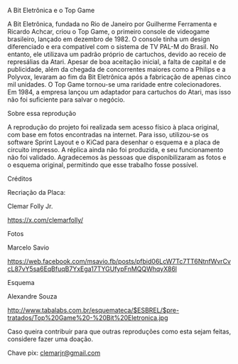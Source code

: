 
A Bit Eletrônica e o Top Game

A Bit Eletrônica, fundada no Rio de Janeiro por Guilherme Ferramenta e Ricardo Achcar, criou o Top Game, o primeiro console de videogame brasileiro, lançado em dezembro de 1982. O console tinha um design diferenciado e era compatível com o sistema de TV PAL-M do Brasil. No entanto, ele utilizava um padrão próprio de cartuchos, devido ao receio de represálias da Atari. Apesar de boa aceitação inicial, a falta de capital e de publicidade, além da chegada de concorrentes maiores como a Philips e a Polyvox, levaram ao fim da Bit Eletrônica após a fabricação de apenas cinco mil unidades. O Top Game tornou-se uma raridade entre colecionadores. Em 1984, a empresa lançou um adaptador para cartuchos do Atari, mas isso não foi suficiente para salvar o negócio.

Sobre essa reprodução

A reprodução do projeto foi realizada sem acesso físico à placa original, com base em fotos encontradas na internet. Para isso, utilizou-se os software Sprint Layout e o KiCad para desenhar o esquema e a placa de circuito impresso. A réplica ainda não foi produzida, e seu funcionamento não foi validado. Agradecemos às pessoas que disponibilizaram as fotos e o esquema original, permitindo que esse trabalho fosse possível.

Créditos

Recriação da Placa: 

Clemar Folly Jr.

https://x.com/clemarfolly/

Fotos

Marcelo Savio

https://web.facebook.com/msavio.fb/posts/pfbid06LcW7Tc7TT6NtnfWvrCvcL87vY5sa6EqBfuqB7YxEga17TYGUfypFnMQQWhqyX86l

Esquema

Alexandre Souza

http://www.tabalabs.com.br/esquemateca/$ESBREL/$pre-tratados/Top%20Game%20-%20Bit%20Eletronica.jpg


Caso queira contribuir para que outras reproduções como esta sejam feitas, considere fazer uma doação.

Chave pix: clemarjr@gmail.com
